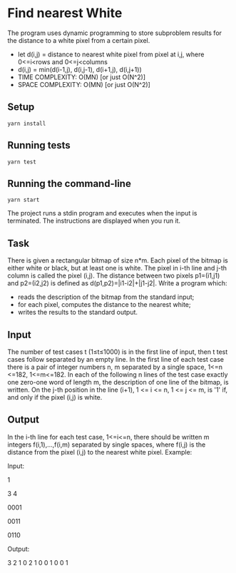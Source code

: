 # Find nearest White
The program uses dynamic programming to store subproblem results for the distance to a white pixel from a certain pixel.
- let d(i,j) = distance to nearest white pixel from pixel at i,j, where 0<=i<rows and 0<=j<columns
- d(i,j) = min(d(i-1,j), d(i,j-1), d(i+1,j), d(i,j+1))
- TIME COMPLEXITY: O(MN) [or just O(N^2)]
- SPACE COMPLEXITY: O(MN) [or just O(N^2)]
## Setup
``yarn install``
## Running tests
``yarn test``
## Running the command-line
``yarn start``

The project runs a stdin program and executes when the input is terminated. The instructions are displayed when you run it.

## Task
There is given a rectangular bitmap of size n*m. Each pixel of the bitmap is either white or
black, but at least one is white. The pixel in i-th line and j-th column is called the pixel (i,j). The
distance between two pixels p1=(i1,j1) and p2=(i2,j2) is defined as d(p1,p2)=|i1-i2|+|j1-j2|.
Write a program which:
- reads the description of the bitmap from the standard input;
- for each pixel, computes the distance to the nearest white;
- writes the results to the standard output.
## Input
  The number of test cases t (1≤t≤1000) is in the first line of input, then t test cases follow
  separated by an empty line. In the first line of each test case there is a pair of integer numbers
  n, m separated by a single space, 1<=n <=182, 1<=m<=182. In each of the following n lines of
  the test case exactly one zero-one word of length m, the description of one line of the bitmap, is
  written. On the j-th position in the line (i+1), 1 <= i <= n, 1 <= j <= m, is '1' if, and only if the pixel
  (i,j) is white.
## Output
  In the i-th line for each test case, 1<=i<=n, there should be written m integers f(i,1),...,f(i,m)
  separated by single spaces, where f(i,j) is the distance from the pixel (i,j) to the nearest white
  pixel. Example:
  
 Input:
 
  1

  3 4

  0001

  0011

  0110

Output:

  3 2 1 0
  2 1 0 0
  1 0 0 1
